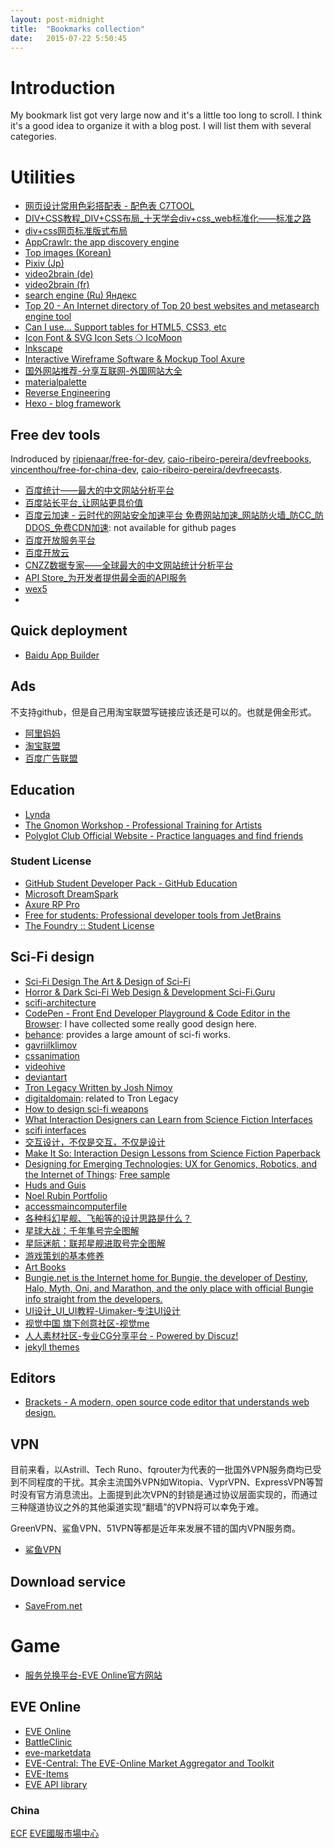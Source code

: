 ```yaml
---
layout: post-midnight
title:  "Bookmarks collection"
date:   2015-07-22 5:50:45
---
```


# Introduction
My bookmark list got very large now and it's a little too long to scroll. I think it's a good idea to organize it with a blog post. I will list them with several categories.

# Utilities
* [网页设计常用色彩搭配表 - 配色表 C7TOOL](http://tool.c7sky.com/webcolor/)
* [DIV+CSS教程_DIV+CSS布局_十天学会div+css_web标准化——标准之路](http://www.aa25.cn/)
* [div+css网页标准版式布局](http://www.aa25.cn/layout/index.shtml)
* [AppCrawlr: the app discovery engine](http://appcrawlr.com/)
* [Top images (Korean)](http://www.topicimages.com/)
* [Pixiv (Jp)](http://www.pixiv.net/)
* [video2brain (de)](https://www.video2brain.com/de/)
* [video2brain (fr)](https://www.video2brain.com/fr/)
* [search engine (Ru) Яндекс](https://www.yandex.ru/)
* [Top 20 - An Internet directory of Top 20 best websites and metasearch engine tool](http://www.top20.com/)
* [Can I use... Support tables for HTML5, CSS3, etc](http://caniuse.com/)
* [Icon Font & SVG Icon Sets ❍ IcoMoon](https://icomoon.io/)
* [Inkscape](http://inkscape.org/)
* [Interactive Wireframe Software & Mockup Tool  Axure](http://www.axure.com/)
* [国外网站推荐-分享互联网-外国网站大全](http://www.egouz.com/)
* [materialpalette](http://www.materialpalette.com/)
* [Reverse Engineering](http://thelegendofrandom.com/blog/sample-page)
* [Hexo - blog framework](https://hexo.io/)

## Free dev tools
Indroduced by [ripienaar/free-for-dev](https://github.com/ripienaar/free-for-dev), [caio-ribeiro-pereira/devfreebooks](https://github.com/caio-ribeiro-pereira/devfreebooks), [vincenthou/free-for-china-dev](https://github.com/vincenthou/free-for-china-dev), [caio-ribeiro-pereira/devfreecasts](https://github.com/caio-ribeiro-pereira/devfreecasts).

* [百度统计——最大的中文网站分析平台](http://tongji.baidu.com/web/welcome/login)
* [百度站长平台_让网站更具价值](http://zhanzhang.baidu.com/)
* [百度云加速 - 云时代的网站安全加速平台 免费网站加速_网站防火墙_防CC_防DDOS_免费CDN加速](http://next.su.baidu.com/): not available for github pages
* [百度开放服务平台](http://developer.baidu.com/)
* [百度开放云](http://bce.baidu.com/)
* [CNZZ数据专家——全球最大的中文网站统计分析平台](http://www.cnzz.com/)
* [API Store_为开发者提供最全面的API服务](http://apistore.baidu.com/)
* [wex5](http://wex5.com/)
* 

## Quick deployment

* [Baidu App Builder](http://appbuilder.baidu.com)

## Ads
不支持github，但是自己用淘宝联盟写链接应该还是可以的。也就是佣金形式。

* [阿里妈妈](http://www.alimama.com/index.htm)
* [淘宝联盟](http://pub.alimama.com/)
* [百度广告联盟](http://union.baidu.com/customerLogin.html?fromu=http%3A%2F%2Funion.baidu.com%2F)

## Education
* [Lynda](http://www.lynda.com/)
* [The Gnomon Workshop - Professional Training for Artists](http://www.thegnomonworkshop.com/)
* [Polyglot Club Official Website - Practice languages and find friends](http://polyglotclub.com/)

### Student License
* [GitHub Student Developer Pack - GitHub Education](https://education.github.com/pack)
* [Microsoft DreamSpark](https://www.dreamspark.com/Default.aspx)
* [Axure RP Pro](http://www.axure.com/edu)
* [Free for students: Professional developer tools from JetBrains](https://www.jetbrains.com/student/)
* [The Foundry :: Student License](http://www.thefoundry.co.uk/education/student-license/)

## Sci-Fi design
* [Sci-Fi Design   The Art & Design of Sci-Fi](http://scifidesign.com/)
* [Horror & Dark Sci-Fi Web Design & Development   Sci-Fi.Guru](http://sci-fi.guru/)
* [scifi-architecture](http://www.scifi-architecture.com/)
* [CodePen - Front End Developer Playground & Code Editor in the Browser](http://codepen.io/): I have collected some really good design here.
* [behance](https://www.behance.net/): provides a large amount of sci-fi works.
* [gavriilklimov](http://www.gavriilklimov.com/)
* [cssanimation](https://cssanimation.rocks/)
* [videohive](http://videohive.net/)
* [deviantart](http://www.deviantart.com/)
* [Tron Legacy  Written by Josh Nimoy](http://jtnimoy.com/blogs/projects/14881671)
* [digitaldomain](http://www.digitaldomain.com/): related to Tron Legacy
* [How to design sci-fi weapons](http://www.creativebloq.com/digital-art/how-design-sci-fi-weapons-111413361)
* [What Interaction Designers can Learn from Science Fiction Interfaces](http://nathan.com/thoughts/MakeItSo.pdf)
* [scifi interfaces](http://scifiinterfaces.wordpress.com/)
* [交互设计，不仅是交互，不仅是设计](http://www.douban.com/doulist/1669564/)
* [Make It So: Interaction Design Lessons from Science Fiction Paperback](http://www.amazon.com/gp/product/1933820985/)
* [Designing for Emerging Technologies: UX for Genomics, Robotics, and the Internet of Things](http://www.amazon.com/Designing-Emerging-Technologies-Genomics-Robotics/dp/1449370519/ref=pd_bxgy_14_text_y): [Free sample](http://cdn.oreillystatic.com/oreilly/booksamplers/9781449370510_sampler.pdf)
* [Huds and Guis](http://www.hudsandguis.com/)
* [Noel Rubin   Portfolio](http://work.teknoel.com/)
* [accessmaincomputerfile](http://accessmaincomputerfile.net/)
* [各种科幻星舰、飞船等的设计思路是什么？](http://www.zhihu.com/question/25035532)
* [星球大战：千年隼号完全图解](http://book.douban.com/subject/19935618/)
* [星际迷航：联邦星舰进取号完全图解](http://book.douban.com/subject/11639956/)
* [游戏策划的基本修养](http://www.douban.com/doulist/1434295/)
* [Art Books](http://www.douban.com/doulist/1807278/)
* [Bungie.net is the Internet home for Bungie, the developer of Destiny, Halo, Myth, Oni, and Marathon, and the only place with official Bungie info straight from the developers.](https://www.bungie.net/)
* [UI设计_UI_UI教程-Uimaker-专注UI设计](http://www.uimaker.com/)
* [视觉中国 旗下创意社区-视觉me](http://shijue.me/home)
* [人人素材社区-专业CG分享平台 -  Powered by Discuz!](http://www.rr-sc.com/)
* [jekyll themes](http://jekyllthemes.org/)

## Editors
* [Brackets - A modern, open source code editor that understands web design.](http://brackets.io/)

## VPN
目前来看，以Astrill、Tech Runo、fqrouter为代表的一批国外VPN服务商均已受到不同程度的干扰。其余主流国外VPN如Witopia、VyprVPN、ExpressVPN等暂时没有官方消息流出。上面提到此次VPN的封锁是通过协议层面实现的，而通过三种隧道协议之外的其他渠道实现“翻墙”的VPN将可以幸免于难。

GreenVPN、鲨鱼VPN、51VPN等都是近年来发展不错的国内VPN服务商。

* [鲨鱼VPN](http://www.shayugo.org/index.php)

## Download service
* [SaveFrom.net](http://en.savefrom.net/)


# Game
* [服务兑换平台-EVE Online官方网站](http://pay.tiancity.com/eve/EveExchangeMain.aspx)

## EVE Online
* [EVE Online](https://www.eveonline.com/)
* [BattleClinic](http://eve.battleclinic.com/)
* [eve-marketdata](http://eve-marketdata.com/)
* [EVE-Central: The EVE-Online Market Aggregator and Toolkit ](https://eve-central.com/)
* [EVE-Items](http://www.virtual-items.eu/)
* [EVE API library](https://wiki.eveonline.com/en/wiki/XML_API_Libraries?_ga=1.142097914.931211827.1438067941)

### China
[ECF](http://bbs.eve-china.com/forum.php)
[EVE國服市場中心](http://www.ceve-market.org/index/)

